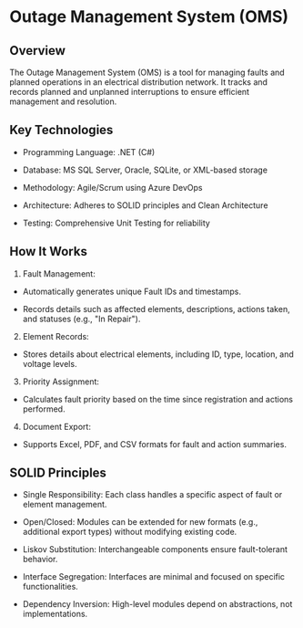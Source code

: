 # Outage Management System (OMS)

## Overview

The Outage Management System (OMS) is a tool for managing faults and planned operations in an electrical distribution network. It tracks and records planned and unplanned interruptions to ensure efficient management and resolution.

## Key Technologies

- Programming Language: .NET (C#)

- Database: MS SQL Server, Oracle, SQLite, or XML-based storage

- Methodology: Agile/Scrum using Azure DevOps

- Architecture: Adheres to SOLID principles and Clean Architecture

- Testing: Comprehensive Unit Testing for reliability

## How It Works

1.  Fault Management:

* Automatically generates unique Fault IDs and timestamps.

* Records details such as affected elements, descriptions, actions taken, and statuses (e.g., "In Repair").

2.  Element Records:

* Stores details about electrical elements, including ID, type, location, and voltage levels.

3.  Priority Assignment:

* Calculates fault priority based on the time since registration and actions performed.

4.  Document Export:

* Supports Excel, PDF, and CSV formats for fault and action summaries.

## SOLID Principles

* Single Responsibility: Each class handles a specific aspect of fault or element management.

* Open/Closed: Modules can be extended for new formats (e.g., additional export types) without modifying existing code.

* Liskov Substitution: Interchangeable components ensure fault-tolerant behavior.

* Interface Segregation: Interfaces are minimal and focused on specific functionalities.

* Dependency Inversion: High-level modules depend on abstractions, not implementations.
